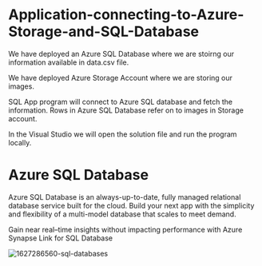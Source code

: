 # Application-connecting-to-Azure-Storage-and-SQL-Database

We have deployed an Azure SQL Database where we are stoirng our information available in data.csv file.

We have deployed Azure Storage Account where we are storing our images.

SQL App program will connect to Azure SQL database and fetch the information. Rows in Azure SQL Database refer on to images in Storage account.

In the Visual Studio we will open the solution file and run the program locally.


# Azure SQL Database #

Azure SQL Database is an always-up-to-date, fully managed relational database service built for the cloud. Build your next app with the simplicity and flexibility of a multi-model database that scales to meet demand. 

Gain near real–time insights without impacting performance with Azure Synapse Link for SQL Database

![1627286560-sql-databases](https://github.com/Taran2785/Application-connecting-to-Azure-Storage-and-SQL-Database/assets/100719085/7ef4e93a-bede-4d2c-a6e6-fb917f22eba1)


